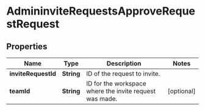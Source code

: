 

# AdmininviteRequestsApproveRequestRequest


## Properties

| Name | Type | Description | Notes |
|------------ | ------------- | ------------- | -------------|
|**inviteRequestId** | **String** | ID of the request to invite. |  |
|**teamId** | **String** | ID for the workspace where the invite request was made. |  [optional] |



